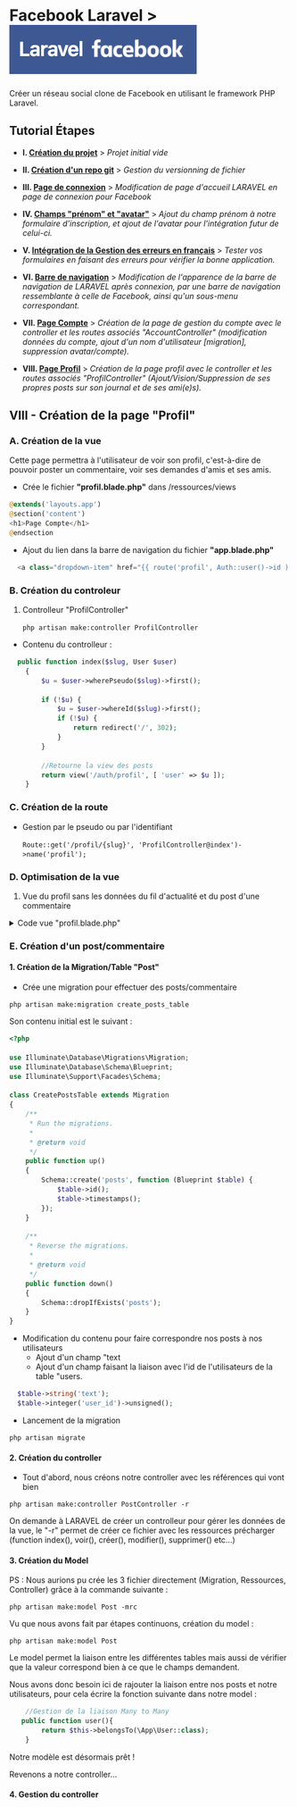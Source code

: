 # Facebook Laravel >![Logo Laravel Facebook](docs/logo-laravel-facebook.png)

Créer un réseau social clone de Facebook en utilisant le framework PHP Laravel.

## Tutorial Étapes

-   **I. [Création du projet](docs/creation-projet.md)** > _Projet initial vide_

-   **II. [Création d'un repo git](docs/creation-repo-git.md)** > _Gestion du versionning de fichier_

-   **III. [Page de connexion](docs/page-connexion.md)** > _Modification de page d'accueil LARAVEL en page de connexion pour Facebook_

-   **IV. [Champs "prénom" et "avatar"](docs/firstname-and-avatar.md)** > _Ajout du champ prénom à notre formulaire d'inscription, et ajout de l'avatar pour l'intégration futur de celui-ci._

-   **V. [Intégration de la Gestion des erreurs en français](docs/gestion-erreur-fr.md)** > _Tester vos formulaires en faisant des erreurs pour vérifier la bonne application._

-   **VI. [Barre de navigation](docs/barre-navigation.md)** > _Modification de l'apparence de la barre de navigation de LARAVEL après connexion, par une barre de navigation ressemblante à celle de Facebook, ainsi qu'un sous-menu correspondant._

-   **VII. [Page Compte](docs/page-compte.md)** > _Création de la page de gestion du compte avec le controller et les routes associés "AccountController" (modification données du compte, ajout d'un nom d'utilisateur \[migration], suppression avatar/compte)._

-   **VIII. [Page Profil](docs/page-profil.md)** > _Création de la page profil avec le controller et les routes associés "ProfilController" (Ajout/Vision/Suppression de ses propres posts sur son journal et de ses ami(e)s)._

## VIII - Création de la page "Profil"

### A. Création de la vue

Cette page permettra à l'utilisateur de voir son profil, c'est-à-dire de pouvoir poster un commentaire, voir ses demandes d'amis et ses amis.

-   Crée le fichier **"profil.blade.php"** dans /ressources/views

```php
@extends('layouts.app')
@section('content')
<h1>Page Compte</h1>
@endsection
```

-   Ajout du lien dans la barre de navigation du fichier **"app.blade.php"**

```php
  <a class="dropdown-item" href="{{ route('profil', Auth::user()->id ) }}">Profil</a>
```

### B. Création du controleur

1. Controlleur "ProfilController"

    `php artisan make:controller ProfilController`

-   Contenu du controlleur :

```php
  public function index($slug, User $user)
    {
        $u = $user->wherePseudo($slug)->first();

        if (!$u) {
            $u = $user->whereId($slug)->first();
            if (!$u) {
                return redirect('/', 302);
            }
        }

        //Retourne la view des posts
        return view('/auth/profil', [ 'user' => $u ]);
    }
```

### C. Création de la route

-   Gestion par le pseudo ou par l'identifiant

    `Route::get('/profil/{slug}', 'ProfilController@index')->name('profil');`

### D. Optimisation de la vue

1. Vue du profil sans les données du fil d'actualité et du post d'une commentaire

<details>
<summary>Code vue "profil.blade.php"</summary>

```php
@extends('layouts.app')
@section('title')
Laravel Facebook - Profil
@endsection
@section('content')

<div class="container">
    <div class="row justify-content-center">
        <div class="col-md-12">
            @if(session()->has('ok'))
            <div class="alert alert-success alert-dismissible">{!! session('ok') !!}</div>
            @endif
            <div class="position-relative">
                <img src="/img/banner.jpeg" alt="" width="100%" height="315">
                <div class="mx-auto mb-2"
                    style="width:168px; height:168px; position: absolute;   top: 82%;   left: 11%;  transform: translate(-50%,-50%)">
                    <img id="user-avatar" class="m-auto"
                        style="width:168px; border-radius:50%; border:1px solid #DADDE1;" src="{{$user->getAvatar()}}"
                        width="100%" height="100%">
                </div>
                <div style="position: absolute;   top: 84%;   left: 30%;  transform: translate(-50%,-50%)">
                    <H3 class="text-white">{{$user->firstname}} {{$user->name}}</H3>
                    @if($user->pseudo)
                    <p class="text-white">({{$user->pseudo}})</p>
                    @endif
                </div>
            </div>
            <nav class="nav-pills nav-justified">
                <div class="nav nav-tabs bg-light card-header p-0" id="nav-tab" role="tablist"
                    style="justify-content: space-between;">
                    <a class="nav-item nav-link bg-white" id="nav-home-tab" data-toggle="tab" href="#nav-home"
                        role="tab" aria-controls="nav-home" aria-selected="true">
                    </a>
                    <a class="nav-item nav-link dropdown-toggle active" id="nav-home-tab" data-toggle="tab"
                        href="#nav-home" role="tab" aria-controls="nav-home" aria-selected="true">Journal
                        <span class="caret"></span>
                    </a>
                    <a class="nav-item nav-link" id="nav-profile-tab" data-toggle="tab" href="#nav-profile" role="tab"
                        aria-controls="nav-profile" aria-selected="false">

                        Amis ()
                    </a>
                </div>
            </nav>

            <div class="tab-content card-body" id="nav-tabContent">

                <!-- Partie Journal -->
                <div class="tab-pane fade show active d-flex" id="nav-home" role="tabpanel"
                    aria-labelledby="nav-home-tab">

                    <!-- Contenu gauche Amis -->
                    <div class="card w-50 m-1 h-50">
                        <div class="d-flex card-header bg-white my-auto">
                            <div><img src="/img/logo-amis.png" alt="" width="40"></div>
                            <H4 class="my-auto ml-2">Amis ()</H4>
                        </div>

                        <div class="d-flex flex-wrap">
                            <div class="m-2">
                                <div class="">
                                    <img src="{{$user->avatar}}" alt="">
                                </div>
                                <p>{{$user->firstname}} {{$user->name}}</p>
                            </div>


                        </div>
                    </div>

                    <!-- Contenu journal -->
                    <div class="w-75 m-1">
                        <!-- Créer une Publication -->
                        <div class="card mb-1">
                            <div class="card-header">Créer une publication</div>
                            <div class="card-body">
                                @if ($errors->any())
                                <div class="alert alert-danger">
                                    <ul>
                                        @foreach ($errors->all() as $error)
                                        <li>{{ $error }}</li>
                                        @endforeach
                                    </ul>
                                </div>
                                @endif
                                <div class="form-group m-2 ">
                                    <form method="post" action="">
                                        <input type="hidden" name="user_id" value="{{ Auth::user()->id }}">
                                        <textarea name="text"
                                            class="form-control @error('text') is-invalid @enderror mb-2" id="text"
                                            rows="3">{{ old('text') }}</textarea>
                                        {{csrf_field()}}
                                        <button href="#" class="btn btn-primary btn-lg btn-block" role="button"
                                            aria-pressed="true" type="submit">Publier</button>
                                    </form>
                                </div>
                            </div>
                        </div>

                        <!-- Publication -->
                        <div class="card mb-1">
                            <div class="card-header d-flex my-auto p-2">

                                <div class="mr-2"><img style="border-radius:50%; border:1px solid #DADDE1;"
                                        src="{{Auth::user()->avatar}}" alt="" width="40"></div>
                                <div>
                                    <p class="my-auto">{{Auth::user()->firstname}} {{Auth::user()->name}}</p>
                                    <p class="text-muted mr-2 my-auto">Date</p>
                                </div>
                            </div>
                            <div class="card-body">


                            </div>
                        </div>

                    </div>





                </div>

                <!-- Partie Amis -->
                <div class="tab-pane fade bg-white" id="nav-profile" role="tabpanel" aria-labelledby="nav-profile-tab">
                    coucou amis
                </div>

            </div>

        </div>
    </div>
</div>
</div>

@endsection

```

</details>

### E. Création d'un post/commentaire

#### 1. Création de la Migration/Table "Post"

-   Crée une migration pour effectuer des posts/commentaire

```
php artisan make:migration create_posts_table
```

Son contenu initial est le suivant :

```php
<?php

use Illuminate\Database\Migrations\Migration;
use Illuminate\Database\Schema\Blueprint;
use Illuminate\Support\Facades\Schema;

class CreatePostsTable extends Migration
{
    /**
     * Run the migrations.
     *
     * @return void
     */
    public function up()
    {
        Schema::create('posts', function (Blueprint $table) {
            $table->id();
            $table->timestamps();
        });
    }

    /**
     * Reverse the migrations.
     *
     * @return void
     */
    public function down()
    {
        Schema::dropIfExists('posts');
    }
}

```

-   Modification du contenu pour faire correspondre nos posts à nos utilisateurs
    -   Ajout d'un champ "text
    -   Ajout d'un champ faisant la liaison avec l'id de l'utilisateurs de la table "users.

```php
  $table->string('text');
  $table->integer('user_id')->unsigned();
```

-   Lancement de la migration

```
php artisan migrate
```

#### 2. Création du controller

-   Tout d'abord, nous créons notre controller avec les références qui vont bien

```
php artisan make:controller PostController -r
```

On demande à LARAVEL de créer un controlleur pour gérer les données de la vue, le "-r" permet de créer ce fichier avec les ressources précharger (function index(), voir(), créer(), modifier(), supprimer() etc...)

#### 3. Création du Model

PS : Nous aurions pu crée les 3 fichier directement (Migration, Ressources, Controller) grâce à la commande suivante :

```
php artisan make:model Post -mrc
```

Vu que nous avons fait par étapes continuons, création du model :

```
php artisan make:model Post
```

Le model permet la liaison entre les différentes tables mais aussi de vérifier que la valeur correspond bien à ce que le champs demandent.

Nous avons donc besoin ici de rajouter la liaison entre nos posts et notre utilisateurs, pour cela écrire la fonction suivante dans notre model :

```php
    //Gestion de la liaison Many to Many
   public function user(){
        return $this->belongsTo(\App\User::class);
    }
```

Notre modèle est désormais prêt !

Revenons a notre controller...

#### 4. Gestion du controller
